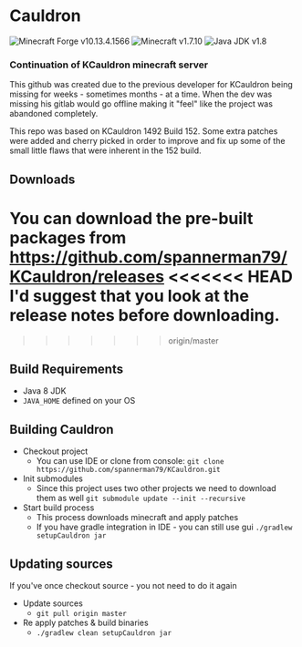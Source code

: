# Cauldron 

![Minecraft Forge v10.13.4.1566][forge]
![Minecraft v1.7.10][mc]
![Java JDK v1.8][java]

### Continuation of KCauldron minecraft server

This github was created due to the previous developer for KCauldron being missing for weeks - sometimes months - at a time.  When the dev was missing his gitlab would go offline making it "feel" like the project was abandoned completely.

This repo was based on KCauldron 1492 Build 152.  Some extra patches were added and cherry picked in order to improve and fix up some of the small little flaws that were inherent in the 152 build.

## Downloads
You can download the pre-built packages from https://github.com/spannerman79/KCauldron/releases
<<<<<<< HEAD
I'd suggest that you look at the release notes before downloading.
=======
>>>>>>> origin/master

## Build Requirements
* Java 8 JDK
* `JAVA_HOME` defined on your OS

## Building Cauldron
* Checkout project
  * You can use IDE or clone from console:
  `git clone https://github.com/spannerman79/KCauldron.git`
* Init submodules
  * Since this project uses two other projects we need to download them as well
  `git submodule update --init --recursive`
* Start build process
  * This process downloads minecraft and apply patches
  * If you have gradle integration in IDE - you can still use gui
  `./gradlew setupCauldron jar`

## Updating sources
If you've once checkout source - you not need to do it again
* Update sources
  * `git pull origin master`
* Re apply patches & build binaries
  * `./gradlew clean setupCauldron jar`

[forge]: https://img.shields.io/badge/Minecraft%20Forge-v10.13.4.1566-green.svg "Minecraft Forge v10.13.4.1566"
[mc]: https://img.shields.io/badge/Minecraft-v1.7.10-green.svg "Minecraft 1.7.10"
[java]: https://img.shields.io/badge/Java%20JDK-v1.8-blue.svg "Java JDK 8"